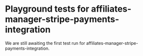 # Playground tests for affiliates-manager-stripe-payments-integration
We are still awaiting the first test run for affiliates-manager-stripe-payments-integration.
